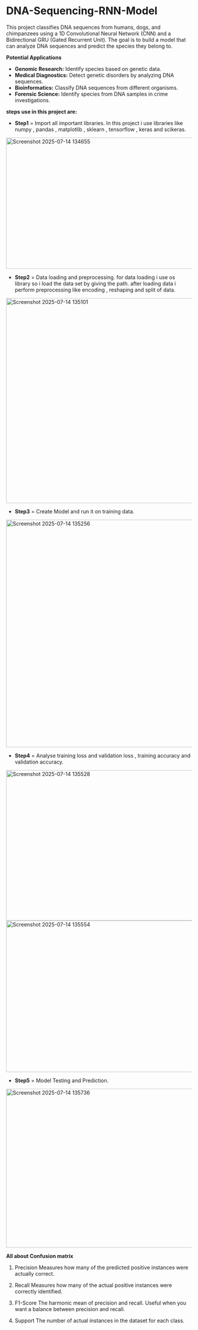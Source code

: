 # DNA-Sequencing-RNN-Model
This project classifies DNA sequences from humans, dogs, and chimpanzees using a 1D Convolutional Neural Network (CNN) and a Bidirectional GRU (Gated Recurrent Unit). The goal is to build a model that can analyze DNA sequences and predict the species they belong to.

**Potential Applications**

*   **Genomic Research:** Identify species based on genetic data.
*   **Medical Diagnostics:** Detect genetic disorders by analyzing DNA sequences.
*   **Bioinformatics:** Classify DNA sequences from different organisms.
*   **Forensic Science:** Identify species from DNA samples in crime investigations.

**steps use in this project are:**
* **Step1** = Import all important libraries.
  In  this project i use libraries like numpy , pandas , matplotlib , sklearn , tensorflow , keras and scikeras. 
<img width="1088" height="356" alt="Screenshot 2025-07-14 134655" src="https://github.com/user-attachments/assets/26d3a2f9-d6a9-47cc-9580-43834f73addc" />

* **Step2** = Data loading and preprocessing. for data loading i use os library so i load the data set by giving the path.
  after loading data i perform preprocessing like encoding , reshaping and split of data.
<img width="1136" height="556" alt="Screenshot 2025-07-14 135101" src="https://github.com/user-attachments/assets/c3d5fa26-0d58-4fb4-96ca-7a91fd817a2b" />

* **Step3** = Create Model and run it on training data.
<img width="1154" height="617" alt="Screenshot 2025-07-14 135256" src="https://github.com/user-attachments/assets/db327a2a-5b72-4957-9296-3a68ac044e87" />

* **Step4** = Analyse training loss and validation loss , training accuracy and validation accuracy.
<img width="564" height="408" alt="Screenshot 2025-07-14 135528" src="https://github.com/user-attachments/assets/21312d51-7f91-492e-af2a-6a76cb3f80bc" />
<img width="559" height="411" alt="Screenshot 2025-07-14 135554" src="https://github.com/user-attachments/assets/8811baa8-8d99-41d9-9693-74db8e6a7bc0" />

* **Step5** = Model Testing and Prediction.
<img width="590" height="431" alt="Screenshot 2025-07-14 135736" src="https://github.com/user-attachments/assets/3ee77932-a5ee-4772-a052-340533905230" />

**All about Confusion matrix**
1. Precision
Measures how many of the predicted positive instances were actually correct.

2. Recall
Measures how many of the actual positive instances were correctly identified.

3. F1-Score
The harmonic mean of precision and recall. Useful when you want a balance between precision and recall.
​
4. Support
The number of actual instances in the dataset for each class.
 
